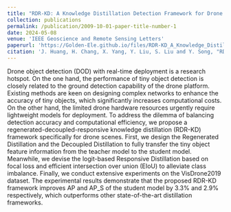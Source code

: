 ```yaml
---
title: "RDR-KD: A Knowledge Distillation Detection Framework for Drone Scenes"
collection: publications
permalink: /publication/2009-10-01-paper-title-number-1
date: 2024-05-08
venue: 'IEEE Geoscience and Remote Sensing Letters'
paperurl: 'https://Golden-Ele.github.io/files/RDR-KD_A_Knowledge_Distillation_Detection_Framework_for_Drone_Scenes.pdf'
citation: 'J. Huang, H. Chang, X. Yang, Y. Liu, S. Liu and Y. Song, "RDR-KD: A Knowledge Distillation Detection Framework for Drone Scenes," in IEEE Geoscience and Remote Sensing Letters, vol. 21, pp. 1-5, 2024'
---
```


Drone object detection (DOD) with real-time deployment is a research hotspot. On the one hand, the performance of tiny object detection is closely related to the ground detection capability of the drone platform. Existing methods are keen on designing complex networks to enhance the accuracy of tiny objects, which significantly increases computational costs. On the other hand, the limited drone hardware resources urgently require lightweight models for deployment. To address the dilemma of balancing detection accuracy and computational efficiency, we propose a regenerated-decoupled-responsive knowledge distillation (RDR-KD) framework specifically for drone scenes. First, we design the Regenerated Distillation and the Decoupled Distillation to fully transfer the tiny object feature information from the teacher model to the student model. Meanwhile, we devise the logit-based Responsive Distillation based on focal loss and efficient intersection over union (EIoU) to alleviate class imbalance. Finally, we conduct extensive experiments on the VisDrone2019 dataset. The experimental results demonstrate that the proposed RDR-KD framework improves AP and AP_S of the student model by 3.3% and 2.9% respectively, which outperforms other state-of-the-art distillation frameworks.
